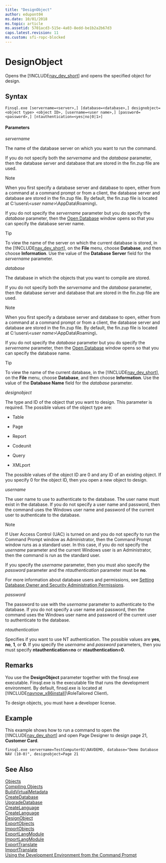 ```yaml
---
title: "DesignObject"
author: edupont04
ms.date: 10/01/2018
ms.topic: article
ms.assetid: 5701acd3-515e-4a03-8edd-be1b2a2b67d3
caps.latest.revision: 11
ms.custom: sfi-ropc-blocked
---
```

# DesignObject
Opens the [!INCLUDE[nav_dev_short](includes/nav_dev_short_md.md)] and opens the specified object for design.  

## Syntax  

```  
Finsql.exe [servername=<server>,] [database=<database>,] designobject=<object type> <object ID>, [username=<user name>,] [password=<password>,] [ntauthentication=<yes|no|0|1>]  
```  

#### Parameters  
 *servername*  

 The name of the database server on which you want to run the command.  

 If you do not specify both the *servername* and the *database* parameter, then the database server and database that are stored in the fin.zup file are used.  

> [!NOTE]  
>  When you first specify a database server and database to open, either from a command at a command prompt or from a client, the database server and database are stored in the fin.zup file. By default, the fin.zup file is located at C:\\users\\\<*user name*>\\AppData\\Roaming\\.  

 If you do not specify the *servername* parameter but you do specify the *database* parameter, then the [Open Database](uiref/-$-S_2335-Open-Database-$-.md) window opens so that you can specify the database server name.  

> [!TIP]  
>  To view the name of the server on which the current database is stored, in the [!INCLUDE[nav_dev_short](includes/nav_dev_short_md.md)], on the **File** menu, choose **Database**, and then choose **Information**. Use the value of the **Database Server** field for the *servername* parameter.  

 *database*  

 The database in which the objects that you want to compile are stored.  

 If you do not specify both the *servername* and the *database* parameter, then the database server and database that are stored in the fin.zup file are used.  

> [!NOTE]  
>  When you first specify a database server and database to open, either from a command at a command prompt or from a client, the database server and database are stored in the fin.zup file. By default, the fin.zup file is located at C:\\users\\\<*user name*>\\AppData\\Roaming\\.  

 If you do not specify the *database* parameter but you do specify the *servername* parameter, then the [Open Database](uiref/-$-S_2335-Open-Database-$-.md) window opens so that you can specify the database name.  

> [!TIP]  
>  To view the name of the current database, in the [!INCLUDE[nav_dev_short](includes/nav_dev_short_md.md)], on the **File** menu, choose **Database**, and then choose **Information**. Use the value of the **Database Name** field for the *database* parameter.  

 *designobject*  

 The type and ID of the object that you want to design. This parameter is required. The possible values of the object type are:  

-   Table  

-   Page  

-   Report  

-   Codeunit  

-   Query  

-   XMLport  

 The possible values of the object ID are 0 and any ID of an existing object. If you specify 0 for the object ID, then you open a new object to design.  

 *username*  

 The user name to use to authenticate to the database. The user name must exist in the database. If you do not specify a user name and password, then the command uses the Windows user name and password of the current user to authenticate to the database.  

> [!NOTE]  
>  If User Access Control \(UAC\) is turned on and you do not specify to run the Command Prompt window as Administrator, then the Command Prompt window runs as a standard user. In this case, if you do not specify the *username* parameter and the current Windows user is an Administrator, then the command is run as the standard user.  

 If you specify the *username* parameter, then you must also specify the *password* parameter and the *ntauthentication* parameter must be **no**.  

 For more information about database users and permissions, see [Setting Database Owner and Security Administration Permissions](Setting-Database-Owner-and-Security-Administration-Permissions.md).  

 *password*  

 The password to use with the *username* parameter to authenticate to the database. If you do not specify a user name and password, then the command uses the Windows user name and password of the current user to authenticate to the database.  

 *ntauthentication*  

 Specifies if you want to use NT authentication. The possible values are **yes**, **no**, **1**, or **0**. If you specify the *username* and *password* parameters, then you must specify **ntauthentication=no** or **ntauthentication=0**.  

## Remarks  
 You use the **DesignObject** parameter together with the finsql.exe executable. Finsql.exe is the executable file that runs the development environment. By default, finsql.exe is located at [!INCLUDE[navnow_x86install](includes/navnow_x86install_md.md)]\\RoleTailored Client\\.  

 To design objects, you must have a developer license.  

## Example  
 This example shows how to run a command to open the [!INCLUDE[nav_dev_short](includes/nav_dev_short_md.md)] and open Page Designer to design page 21, **Customer Card**.  

```  
finsql.exe servername=TestComputer01\NAVDEMO, database="Demo Database NAV (10-0)", designobject=Page 21  
```  

## See Also  
 [Objects](Objects.md)   
 [Compiling Objects](Compiling-Objects.md)   
 [BuildVirtualMetadata](BuildVirtualMetadata.md)   
 [CreateDatabase](CreateDatabase.md)   
 [UpgradeDatabase](UpgradeDatabase.md)   
 [CreateLanguage](CreateLanguage.md)   
 [CreateLanguage](CreateLanguage.md)   
 [DesignObject](DesignObject.md)   
 [ExportObjects](ExportObjects.md)   
 [ImportObjects](ImportObjects.md)   
 [ExportLangModule](ExportLangModule.md)   
 [ImportLangModule](ImportLangModule.md)   
 [ExportTranslate](ExportTranslate.md)   
 [ImportTranslate](ImportTranslate.md)   
 [Using the Development Environment from the Command Prompt](Using-the-Development-Environment-from-the-Command-Prompt.md)
